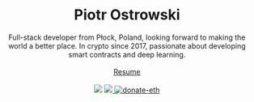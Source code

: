 <h1 align="center">
  Piotr Ostrowski
</h1>
<div align="center">
 Full-stack developer from Płock, Poland, looking forward to making the world a better place.
 In crypto since 2017, passionate about developing smart contracts and deep learning. 
  
</div>
<br />
<div align="center">
  <a href="https://github.com/piotrostr/resume">Resume</a>
</div>
<br />
<div align="center">
<img src="https://img.shields.io/badge/%E2%9D%A4%EF%B8%8F-open--source-red" />
<a href="mailto:piotr.ostrowski@aol.com">
 <img src="https://img.shields.io/badge/%F0%9F%93%AB-piotr.ostrowski@aol.com-blue" /> 
</a>
 <a href="https://en.cryptobadges.io/donate/0x2eD29d982B0120d49899a7cC7AfE7f5d5435bC97">
  <img src="https://camo.githubusercontent.com/e96ba7a90d666c76a314e022e072252435a4b271d63b5959e0d4cd7fdbb1032e/68747470733a2f2f656e2e63727970746f6261646765732e696f2f62616467652f6d6963726f2f307865386364663032656664386162306134393064376232636231333535333338396339626339333265" alt="donate-eth" />
</a>
</div>
